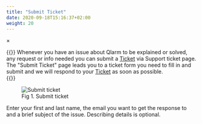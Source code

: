 ```yaml
---
title: "Submit Ticket"
date: 2020-09-18T15:16:37+02:00
weight: 20
---
```


<!-- The Modal -->
<div id="myModal" class="modal">
  <span class="close">&times;</span>
  <img class="modal-content" id="img01">
  <div id="caption"></div>
</div>

{{<lead>}}
Whenever you have an issue about Qlarm to be explained or solved, any request or info needed you can submit a [Ticket](/glossary#ticket) via Support ticket page. The "Submit Ticket" page leads you to a ticket form you need to fill in and submit and we will respond to your [Ticket](/glossary#ticket) as soon as possible. <br />
{{</lead>}}
<figure class="image_container">
    <img class="center_image myImg" onClick="reply_click(this)"  id="submit_issue" src="/submit_issue.png" alt="Submit ticket">
    <figcaption>Fig 1. Submit ticket</figcaption>
</figure> 

Enter your first and last name, the email you want to get the response to and a brief subject of the issue. Describing details is optional.

<script>
// Get the modal
var modal = document.getElementById("myModal");

var modalImg = document.getElementById("img01");
var captionText = document.getElementById("caption");
function reply_click(img)
{
    modal.style.display = "block";
    modalImg.src = img.src;
    captionText.innerHTML = img.alt;
}

modal.onclick = function() { 
  modal.style.display = "none";
}

document.addEventListener('keyup', function(e) {
    if (e.keyCode == 27) {
        modal.style.display = "none";
    }
});
</script>